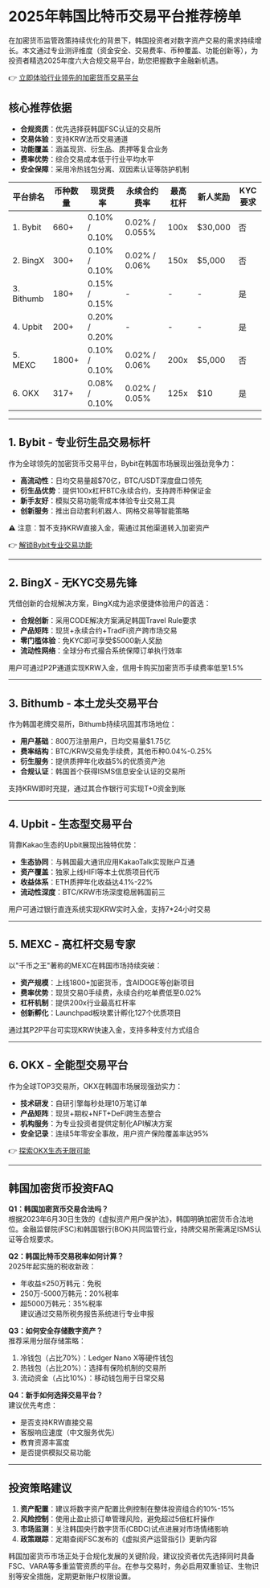# 2025年韩国比特币交易平台推荐榜单

在加密货币监管政策持续优化的背景下，韩国投资者对数字资产交易的需求持续增长。本文通过专业测评维度（资金安全、交易费率、币种覆盖、功能创新等），为投资者精选2025年度六大合规交易平台，助您把握数字金融新机遇。

👉 [立即体验行业领先的加密货币交易平台](https://bit.ly/okx_welcome)

## 核心推荐依据
- **合规资质**：优先选择获韩国FSC认证的交易所
- **交易体验**：支持KRW法币交易通道
- **功能覆盖**：涵盖现货、衍生品、质押等复合业务
- **费率优势**：综合交易成本低于行业平均水平
- **安全保障**：采用冷热钱包分离、双因素认证等防护机制

| 平台排名 | 币种数量 | 现货费率 | 永续合约费率 | 最高杠杆 | 新人奖励 | KYC要求 |
|---------|----------|----------|--------------|----------|----------|---------|
| 1. Bybit | 660+ | 0.10% / 0.10% | 0.02% / 0.055% | 100x | $30,000 | 否 |
| 2. BingX | 300+ | 0.10% / 0.10% | 0.02% / 0.06% | 150x | $5,000 | 否 |
| 3. Bithumb | 180+ | 0.15% / 0.15% | - | - | - | 是 |
| 4. Upbit | 200+ | 0.20% / 0.20% | - | - | - | 是 |
| 5. MEXC | 1800+ | 0.10% / 0.10% | 0.02% / 0.06% | 200x | $5,000 | 否 |
| 6. OKX | 317+ | 0.08% / 0.10% | 0.02% / 0.05% | 125x | $10 | 是 |

---

## 1. Bybit - 专业衍生品交易标杆
作为全球领先的加密货币交易平台，Bybit在韩国市场展现出强劲竞争力：
- **高流动性**：日均交易量超$70亿，BTC/USDT深度盘口领先
- **衍生品优势**：提供100x杠杆BTC永续合约，支持跨币种保证金
- **新手友好**：模拟交易功能零成本体验专业交易工具
- **创新服务**：推出自动套利机器人、网格交易等智能策略

⚠️ 注意：暂不支持KRW直接入金，需通过其他渠道转入加密资产

👉 [解锁Bybit专业交易功能](https://bit.ly/okx_welcome)

---

## 2. BingX - 无KYC交易先锋
凭借创新的合规解决方案，BingX成为追求便捷体验用户的首选：
- **合规创新**：采用CODE解决方案满足韩国Travel Rule要求
- **产品矩阵**：现货+永续合约+TradFi资产跨市场交易
- **零门槛体验**：免KYC即可享受$5000新人奖励
- **流动性网络**：全球分布式撮合系统保障订单执行效率

用户可通过P2P通道实现KRW入金，信用卡购买加密货币手续费率低至1.5%

---

## 3. Bithumb - 本土龙头交易平台
作为韩国老牌交易所，Bithumb持续巩固其市场地位：
- **用户基础**：800万注册用户，日均交易量$1.75亿
- **费率结构**：BTC/KRW交易免手续费，其他币种0.04%-0.25%
- **衍生服务**：提供质押年化收益5%的优质资产池
- **合规认证**：韩国首个获得ISMS信息安全认证的交易所

支持KRW即时充提，通过其合作银行可实现T+0资金到账

---

## 4. Upbit - 生态型交易平台
背靠Kakao生态的Upbit展现出独特优势：
- **生态协同**：与韩国最大通讯应用KakaoTalk实现账户互通
- **资产覆盖**：独家上线HIFI等本土优质项目代币
- **收益体系**：ETH质押年化收益达4.1%-22%
- **流动性深度**：BTC/KRW市场深度稳居韩国前三

用户可通过银行直连系统实现KRW实时入金，支持7*24小时交易

---

## 5. MEXC - 高杠杆交易专家
以"千币之王"著称的MEXC在韩国市场持续突破：
- **资产规模**：上线1800+加密货币，含AIDOGE等创新项目
- **费率优势**：现货交易0手续费，永续合约吃单费低至0.02%
- **杠杆机制**：提供200x行业最高杠杆率
- **创新孵化**：Launchpad板块累计孵化127个优质项目

通过其P2P平台可实现KRW快速入金，支持多种支付方式组合

---

## 6. OKX - 全能型交易平台
作为全球TOP3交易所，OKX在韩国市场展现强劲实力：
- **技术研发**：自研引擎每秒处理10万笔订单
- **产品矩阵**：现货+期权+NFT+DeFi跨生态整合
- **机构服务**：为专业投资者提供定制化API解决方案
- **安全记录**：连续5年零安全事故，用户资产保险覆盖率达95%

👉 [探索OKX生态无限可能](https://bit.ly/okx_welcome)

---

## 韩国加密货币投资FAQ

**Q1：韩国加密货币交易合法吗？**  
根据2023年6月30日生效的《虚拟资产用户保护法》，韩国明确加密货币合法地位。金融监督院(FSC)和韩国银行(BOK)共同监管行业，持牌交易所需满足ISMS认证等合规要求。

**Q2：韩国比特币交易税率如何计算？**  
2025年起实施的税收新政：  
- 年收益≤250万韩元：免税  
- 250万-5000万韩元：20%税率  
- 超5000万韩元：35%税率  
建议通过交易所税务报告系统进行专业申报

**Q3：如何安全存储数字资产？**  
推荐采用分层存储策略：  
1. 冷钱包（占比70%）：Ledger Nano X等硬件钱包  
2. 热钱包（占比20%）：选择有保险机制的交易所  
3. 流动资金（占比10%）：移动钱包用于日常交易

**Q4：新手如何选择交易平台？**  
建议优先考虑：  
- 是否支持KRW直接交易  
- 客服响应速度（中文服务优先）  
- 教育资源丰富度  
- 是否提供模拟交易功能

---

## 投资策略建议
1. **资产配置**：建议将数字资产配置比例控制在整体投资组合的10%-15%
2. **风险控制**：使用止盈止损订单管理风险，避免超过5倍杠杆操作
3. **市场监测**：关注韩国央行数字货币(CBDC)试点进展对市场情绪影响
4. **政策跟踪**：定期查阅FSC发布的《虚拟资产运营指引》更新内容

韩国加密货币市场正处于合规化发展的关键阶段，建议投资者优先选择同时具备FSC、VARA等多重监管资质的平台。在参与交易时，务必启用双重验证、生物识别等安全措施，定期更新账户权限设置。